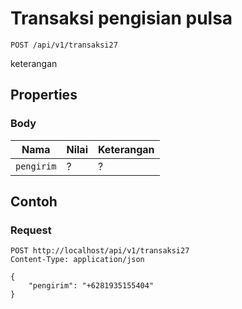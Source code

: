 # Transaksi pengisian pulsa
```http
POST /api/v1/transaksi27
```
keterangan
## Properties
### Body
Nama  | Nilai | Keterangan
--- | --- | ---
<code>pengirim</code> | ? | ?

## Contoh

### Request
```http
POST http://localhost/api/v1/transaksi27
Content-Type: application/json

{
    "pengirim": "+6281935155404"
}
```
